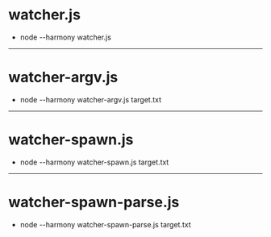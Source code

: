 # watcher.js
- node --harmony watcher.js

-----------------------------------------------------

# watcher-argv.js
- node --harmony watcher-argv.js target.txt

-----------------------------------------------------

# watcher-spawn.js
- node --harmony watcher-spawn.js target.txt


-----------------------------------------------------

# watcher-spawn-parse.js
- node --harmony watcher-spawn-parse.js target.txt